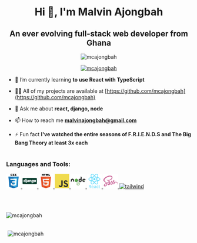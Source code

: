 <h1 align="center">Hi 👋, I'm Malvin Ajongbah</h1>
<h2 align="center">An ever evolving full-stack web developer from Ghana</h2>

<p align="center"> <img src="https://komarev.com/ghpvc/?username=mcajongbah&label=Profile%20views&color=0e75b6&style=flat" alt="mcajongbah" /> </p>

<p align="center"> <a href="https://twitter.com/mcajongbah" target="blank"><img src="https://img.shields.io/twitter/follow/mcajongbah?logo=twitter&style=for-the-badge" alt="mcajongbah" /></a> </p>

- 🌱 I’m currently learning **to use React with TypeScript**

- 👨‍💻 All of my projects are available at [https://github.com/mcajongbah](https://github.com/mcajongbah)

- 💬 Ask me about **react, django, node**

- 📫 How to reach me **malvinajongbah@gmail.com**

- ⚡ Fun fact **I've watched the entire seasons of F.R.I.E.N.D.S and The Big Bang Theory at least 3x each**
  <br>
  <br>

<h3 align="left">Languages and Tools:</h3>
<p align="left"> <a href="https://www.w3schools.com/css/" target="_blank"> <img src="https://raw.githubusercontent.com/devicons/devicon/master/icons/css3/css3-original-wordmark.svg" alt="css3" width="40" height="40"/> </a> <a href="https://www.djangoproject.com/" target="_blank"> <img src="https://raw.githubusercontent.com/devicons/devicon/master/icons/django/django-original.svg" alt="django" width="40" height="40"/> </a> <a href="https://www.w3.org/html/" target="_blank"> <img src="https://raw.githubusercontent.com/devicons/devicon/master/icons/html5/html5-original-wordmark.svg" alt="html5" width="40" height="40"/> </a> <a href="https://developer.mozilla.org/en-US/docs/Web/JavaScript" target="_blank"> <img src="https://raw.githubusercontent.com/devicons/devicon/master/icons/javascript/javascript-original.svg" alt="javascript" width="40" height="40"/> </a> <a href="https://nodejs.org" target="_blank"> <img src="https://raw.githubusercontent.com/devicons/devicon/master/icons/nodejs/nodejs-original-wordmark.svg" alt="nodejs" width="40" height="40"/> </a> <a href="https://reactjs.org/" target="_blank"> <img src="https://raw.githubusercontent.com/devicons/devicon/master/icons/react/react-original-wordmark.svg" alt="react" width="40" height="40"/> </a> <a href="https://sass-lang.com" target="_blank"> <img src="https://raw.githubusercontent.com/devicons/devicon/master/icons/sass/sass-original.svg" alt="sass" width="40" height="40"/> </a> <a href="https://tailwindcss.com/" target="_blank"> <img src="https://www.vectorlogo.zone/logos/tailwindcss/tailwindcss-icon.svg" alt="tailwind" width="40" height="40"/> </a> </p>

<br>
<br>
<p><img align="left" src="https://github-readme-stats.vercel.app/api/top-langs?username=mcajongbah&show_icons=true&locale=en&layout=compact" alt="mcajongbah" /></p>
<br>
<br>
<p>&nbsp;<img align="center" src="https://github-readme-stats.vercel.app/api?username=mcajongbah&show_icons=true&locale=en" alt="mcajongbah" /></p>
